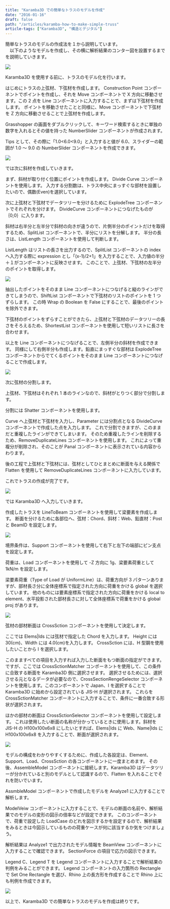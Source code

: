 ```yaml
---
title: "Karamba3D での簡単なトラスのモデルを作成"
date: "2016-01-16"
draft: false
path: "/articles/karamba-how-to-make-simple-truss"
article-tags: ["Karamba3D", "構造とデジタル"]
---
```


簡単なトラスのモデルの作成法を１から説明しています。  
　以下のようなモデルを作成し、その横に解析結果のコンター図を設置するまでを説明していきます。

[![](http://1.bp.blogspot.com/-qYg3pRR6y9U/VpnS5yYQM7I/AAAAAAAABIE/UsRNv5JZ_mI/s640/%25E3%2582%25AD%25E3%2583%25A3%25E3%2583%2597%25E3%2582%25B7%25E3%2583%25A7%25E3%2583%25B3%25E7%2594%25A8.JPG)](http://1.bp.blogspot.com/-qYg3pRR6y9U/VpnS5yYQM7I/AAAAAAAABIE/UsRNv5JZ_mI/s1600/%25E3%2582%25AD%25E3%2583%25A3%25E3%2583%2597%25E3%2582%25B7%25E3%2583%25A7%25E3%2583%25B3%25E7%2594%25A8.JPG)

Karamba3D を使用する前に、トラスのモデル化を行います。

はじめにトラスの上弦材、下弦材を作成します。
Construction Point コンポーネントでポイントを作成し、それを Move コンポーネントで X 方向に移動させます。この 2 点を Line コンポーネントに入力することで、まずは下弦材を作成します。
ポイントを移動させたことと同様に、Move コンポーネントで下弦材を Z 方向に移動させることで上弦材を作成します。

Grasshopper の画面をダブルクリックして、キーワード検索するときに単独の数字を入れるとその値を持った NumberSlider コンポーネントが作成されます。

Tips として、その際に「1.0<6.0<9.0」と入力すると値が 6.0、スライダーの範囲が 1.0 ～ 9.0 の NumberSlider コンポーネントを作成できます。

[![](http://2.bp.blogspot.com/-Tr6EGrFhCJg/VpnW84ltX3I/AAAAAAAABIQ/VBTKvB5Cb84/s640/%25E4%25B8%258A%25E4%25B8%258B%25E3%2583%25A9%25E3%2582%25A4%25E3%2583%25B3%25E3%2581%25AE%25E4%25BD%259C%25E6%2588%2590.JPG)](http://2.bp.blogspot.com/-Tr6EGrFhCJg/VpnW84ltX3I/AAAAAAAABIQ/VBTKvB5Cb84/s1600/%25E4%25B8%258A%25E4%25B8%258B%25E3%2583%25A9%25E3%2582%25A4%25E3%2583%25B3%25E3%2581%25AE%25E4%25BD%259C%25E6%2588%2590.JPG)

では次に斜材を作成していきます。

まず、斜材が取り付く位置にポイントを作成します。
Divide Curve コンポーネントを使用します。
入力する分割数は、トラス中央にまっすぐな部材を設置したいので、偶数(Even)を選択しています。

次に上弦材と下弦材でデータツリーを分けるために ExplodeTree コンポーネントでそれぞれを分けます。
DivideCurve コンポーネントにつなげたものが｛0;0｝に入ります。

斜材は右半分と左半分で斜材の向きが違うので、片側半分のポイントだけを取得するため、SplitList コンポーネントで、半分にリストを分解します。
半分の長さは、ListLength コンポーネントを使用して判断します。

ListLength はリストの長さを出力するので、SplitList コンポーネントの index へ入力する際に expression とし「(x-1)/2+1」を入力することで、入力値の半分＋１がコンポーネントに反映させます。
このことで、上弦材、下弦材の左半分のポイントを取得します。

[![](http://1.bp.blogspot.com/-C3E4c5B93nI/VpnjuV_z4vI/AAAAAAAABIg/0n2D7N7tWp8/s640/%25E5%25B7%25A6%25E5%258D%258A%25E5%2588%2586%25E3%2581%25AE%25E3%2583%259D%25E3%2582%25A4%25E3%2583%25B3%25E3%2583%2588%25E5%258F%2596%25E5%25BE%2597.JPG)](http://1.bp.blogspot.com/-C3E4c5B93nI/VpnjuV_z4vI/AAAAAAAABIg/0n2D7N7tWp8/s1600/%25E5%25B7%25A6%25E5%258D%258A%25E5%2588%2586%25E3%2581%25AE%25E3%2583%259D%25E3%2582%25A4%25E3%2583%25B3%25E3%2583%2588%25E5%258F%2596%25E5%25BE%2597.JPG)

抽出したポイントをそのまま Line コンポーネントにつなげると縦のラインができてしまうので、ShiftList コンポーネントで下弦材のリストのポイントを 1 つずらします。
この時 Wrap の Boolean を False にすることで、最後のポイントを除外できます。

下弦材のポイントをずらすことができたら、上弦材と下弦材のデータツリーの長さをそろえるため、ShortestList コンポーネントを使用して短いリストに長さを合わせます。

以上を Line コンポーネントにつなげることで、左側半分の斜材を作成できます。
同様にして右側半分も作成します。鉛直にまっすぐな部材は ExplodeTree コンポーネントからでてくるポイントをそのまま Line コンポーネントにつなげることで作成します。

[![](http://1.bp.blogspot.com/-GDpCkiwi7Xk/VpnOeA6xGI/AAAAAAAABI4/Gr2M86hQYl0/s640/%25E6%2596%259C%25E6%259D%2590%25E5%25AE%258C%25E6%2588%2590.JPG)](http://1.bp.blogspot.com/-GDpCkiwi7Xk/VpnpOeA6xGI/AAAAAAAABI4/Gr2M86hQYl0/s1600/%25E6%2596%259C%25E6%259D%2590%25E5%25AE%258C%25E6%2588%2590.JPG)

次に弦材の分割します。

上弦材、下弦材はそれぞれ 1 本のラインなので、斜材がとりつく部分で分割します。

分割には Shatter コンポーネントを使用します。

Curve へ上弦材と下弦材を入力し、Parameter には分割点となる DivideCurve コンポーネントで作成した点を入力します。
これで分割できますが、このままだと重複したラインができてしまいます。
そのため重複したラインを削除するため、RemoveDuplicateLines コンポーネントを使用します。
これによって重複分が削除され、そのことが Panal コンポーネントに表示されている内容からわります。

後の工程で上弦材と下弦材には、弦材としてひとまとめに断面を与える関係で Flatten を使用して RemoveDuplicateLines コンポーネントに入力しています。

これでトラスの作成が完了です。

[![](http://4.bp.blogspot.com/-V91AKnp8emo/VpnriO5_J4I/AAAAAAAABJE/aek5nfD2Lyo/s640/%25E5%25BC%25A6%25E6%259D%2590%25E5%2588%2586%25E5%2589%25B2.JPG)](http://4.bp.blogspot.com/-V91AKnp8emo/VpnriO5_J4I/AAAAAAAABJE/aek5nfD2Lyo/s1600/%25E5%25BC%25A6%25E6%259D%2590%25E5%2588%2586%25E5%2589%25B2.JPG)

では Karamba3D へ入力していきます。

作成したトラスを LineToBeam コンポーネントを使用して梁要素を作成します。
断面を分けるために各部位へ、弦材：Chord、斜材：Web、鉛直材：Post と BeamID を設定します。

[![](http://1.bp.blogspot.com/-eVoA9VCXltQ/VpnwHdl9nAI/AAAAAAAABJQ/UMhWNcWd1iI/s640/%25E8%25A6%2581%25E7%25B4%25A0%25E4%25BD%259C%25E6%2588%2590.JPG)](http://1.bp.blogspot.com/-eVoA9VCXltQ/VpnwHdl9nAI/AAAAAAAABJQ/UMhWNcWd1iI/s1600/%25E8%25A6%2581%25E7%25B4%25A0%25E4%25BD%259C%25E6%2588%2590.JPG)

境界条件は、Support コンポーネントを使用して右下と左下の端部にピン支点を設定します。

荷重は、Load コンポーネントを使用して -Z 方向に 1g、梁要素荷重として 1kN/m を設定します。

梁要素荷重（Type of Load が UniformLine）は、荷重方向が 3 パターンありますが、部材長さ分に全体座標系で指定された方向に荷重をかける global を選択しています。
他のものには要素座標系で指定された方向に荷重をかける local to element、水平投影された部材長さに対して全体座標系で荷重をかける global proj があります。

[![](http://4.bp.blogspot.com/-b6H8IGe7Wpo/Vpn0AhZ2dVI/AAAAAAAABJk/EBgm2n5k2B8/s640/%25E8%258D%25B7%25E9%2587%258D%25E3%2581%25A8%25E5%25A2%2583%25E7%2595%258C%25E6%259D%25A1%25E4%25BB%25B6.JPG)](http://4.bp.blogspot.com/-b6H8IGe7Wpo/Vpn0AhZ2dVI/AAAAAAAABJk/EBgm2n5k2B8/s1600/%25E8%258D%25B7%25E9%2587%258D%25E3%2581%25A8%25E5%25A2%2583%25E7%2595%258C%25E6%259D%25A1%25E4%25BB%25B6.JPG)

弦材の部材断面は CrossSction コンポーネントを使用して決定します。

ここでは Elems|Ids には弦材で指定した Chord を入力します。
Height には 30(cm)、Width には 4.0(cm)を入力します。
CrossSction には、H 型鋼を使用したいことから I を選択します。

このまますべての項目を入力すれば入力した断面をもつ断面の指定ができます。
ですが、ここでは CrossSctionMatcher コンポーネントを使用して、この条件に合致する断面を Karamba3D 側に選択させます。
選択させるためには、選択させる元となるデータが必要なので、CrossSectionRengeSelector コンポーネントを使用します。このコンポーネントで Japan、I を選択することで Karamba3D に始めから設定されている JIS-H が選択されます。
これらを CrossSctionMatcher コンポーネントに入力することで、条件に一番合致する形状が選択されます。

ほかの部材の断面は CrossSctionSelector コンポーネントを使用して設定します。
これは使用したい断面の名称が分かっているときに使用します。斜材を JIS-H の H100x100x6x8 にしたいとすれば、Elems|Ids に Web、Name|Ids に H100x100x6x8 を入力することで、断面が選択されます。

[![](http://4.bp.blogspot.com/-W6LM70DpB3I/Vpn6mB1P5UI/AAAAAAAABJ0/78grDCcojTg/s640/%25E6%2596%25AD%25E9%259D%25A2%25E3%2581%25AE%25E8%25A8%25AD%25E5%25AE%259A.JPG)](http://4.bp.blogspot.com/-W6LM70DpB3I/Vpn6mB1P5UI/AAAAAAAABJ0/78grDCcojTg/s1600/%25E6%2596%25AD%25E9%259D%25A2%25E3%2581%25AE%25E8%25A8%25AD%25E5%25AE%259A.JPG)

モデルの構成をわかりやすくするために、作成した各設定は、Element、Support、Load、CrossSction の各コンポーネントに一度まとめます。
その後、AssembleModel コンポーネントに接続します。Karamba3D はデータツリーが分かれていると別のモデルとして認識するので、Flatten を入れることでそれを防いでいます。

AssmbleModel コンポーネントで作成したモデルを Analyze1 に入力することで解析します。

ModelVeiw コンポーネントに入力することで、モデルの断面の名前や、解析結果でのモデルの変形の図示の倍率などが設定できます。
このコンポーネントで、荷重で設定した LoadCase のどれを図示するかを設定するので、解析結果をみるときは今図示しているものの荷重ケースが何に該当するか気をつけましょう。

解析結果は Analyze1 で出力されたモデル情報を BeamView コンポーネントに入力することで確認できます。
SectionForce の項目で応力の図示できます。

Legend C、Legend T を Legend コンポーネントに入力することで解析結果の判例をみることができます。
Legend コンポーネントの入力箇所の Rectangle で Set One Rectangle を選び、Rhino 上の長方形を作成することで Rhino 上にも判例を作成できます。

[![](http://1.bp.blogspot.com/-BZafiPM-LaY/VpoA7OkmQ1I/AAAAAAAABKE/SA6giMJ0KKI/s640/%25E5%25AE%258C%25E6%2588%2590.JPG)](http://1.bp.blogspot.com/-BZafiPM-LaY/VpoA7OkmQ1I/AAAAAAAABKE/SA6giMJ0KKI/s1600/%25E5%25AE%258C%25E6%2588%2590.JPG)

以上で、Karamba3D での簡単なトラスのモデルを作成は終りです。
